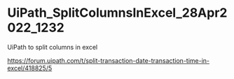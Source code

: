 # UiPath_SplitColumnsInExcel_28Apr2022_1232

UiPath to split columns in excel 

https://forum.uipath.com/t/split-transaction-date-transaction-time-in-excel/418825/5
